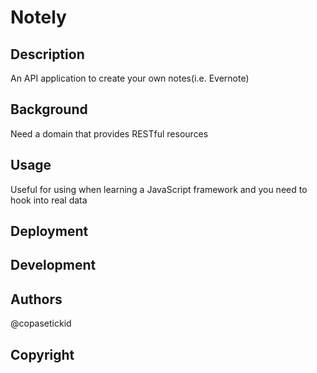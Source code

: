 # Notely

## Description
  An API application to create your own notes(i.e. Evernote)
## Background
  Need a domain that provides RESTful resources 

## Usage
  Useful for using when learning a JavaScript framework and you need to hook into real data

## Deployment

## Development

## Authors
@copasetickid

## Copyright


